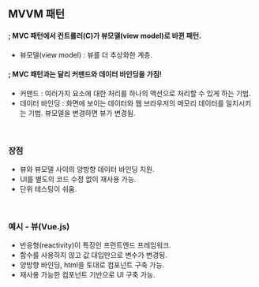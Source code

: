 ## MVVM 패턴
#### ; MVC 패턴에서 컨트롤러(C)가 뷰모델(view model)로 바뀐 패턴.
- 뷰모델(view model) : 뷰를 더 추상화한 계층.
#### ; MVC 패턴과는 달리 커맨드와 데이터 바인딩을 가짐!
- 커맨드 : 여러가지 요소에 대한 처리를 하나의 액션으로 처리할 수 있게 하는 기법.
- 데이터 바인딩 : 화면에 보이는 데이터와 웹 브라우저의 메모리 데이터를 일치시키는 기법. 뷰모델을 변경하면 뷰가 변경됨.

<br />

### 장점
- 뷰와 뷰모델 사이의 양방향 데이터 바인딩 지원. 
- UI를 별도의 코드 수정 없이 재사용 가능.
- 단위 테스팅이 쉬움.

<br />

### 예시 - 뷰(Vue.js)
- 반응형(reactivity)이 특징인 프런트엔드 프레임워크.
- 함수를 사용하지 않고 값 대입만으로 변수가 변경됭.
- 양방향 바인딩, html을 토대로 컴포넌트 구축 가능.
- 재사용 가능한 컴포넌트 기반으로 UI 구축 가능.